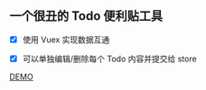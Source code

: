 ## 一个很丑的 Todo 便利贴工具

- [x] 使用 Vuex 实现数据互通

- [x] 可以单独编辑/删除每个 Todo 内容并提交给 store

[DEMO](http://ovhkjvhoy.bkt.clouddn.com/todo-vue/index.html)